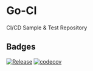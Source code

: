 # Go-CI

CI/CD Sample & Test Repository

## Badges
[![Release](https://img.shields.io/github/release/jeffid/goci.svg)](https://github.com/jeffid/goci/releases/latest)
[![codecov](https://codecov.io/gh/jeffid/goci/branch/main/graph/badge.svg?token=IKGM31S8DW)](https://codecov.io/gh/jeffid/goci)
